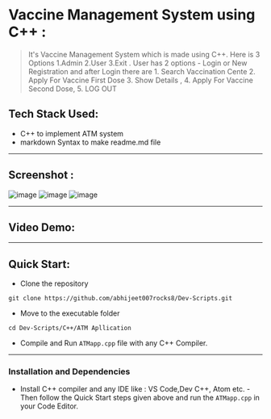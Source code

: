 # Vaccine Management System using C++ :

> It's Vaccine Management System which is made using C++. Here is 3 Options
1.Admin 2.User 3.Exit . User has 2 options - Login or New Registration and after Login there are 1. Search Vaccination Cente 2. Apply For Vaccine First Dose  3. Show Details , 4. Apply For Vaccine Second Dose,   5. LOG OUT

## Tech Stack Used: 
- C++ to implement ATM system
- markdown Syntax to make readme.md file

---
## Screenshot :

![image](https://user-images.githubusercontent.com/77873383/163901775-223a3b21-7e37-4ed0-bee5-fd3d890c4eee.png)
![image](https://user-images.githubusercontent.com/77873383/163901855-75948f60-4129-4a53-ba45-0241e4b90adc.png)
![image](https://user-images.githubusercontent.com/77873383/163902000-300092bf-b7dc-40e4-ab43-ed98eaa7cf54.png)



---

## Video Demo:






---

## Quick Start:

- Clone the repository

```
git clone https://github.com/abhijeet007rocks8/Dev-Scripts.git
```

- Move to the executable folder
```
cd Dev-Scripts/C++/ATM Apllication
```

- Compile and Run ``` ATMapp.cpp ``` file with any C++ Compiler.


---

### Installation and Dependencies
- Install C++ compiler and any IDE like : VS Code,Dev C++,  Atom etc.
-Then follow the Quick Start steps given above and run the ```ATMapp.cpp``` in your Code Editor.
